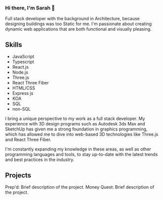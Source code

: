 ### Hi there, I'm Sarah 👋

<!--
**Sarahlash92/Sarahlash92** is a ✨ _special_ ✨ repository because its `README.md` (this file) appears on your GitHub profile.
--> 


Full stack developer with the background in Architecture, because designing buildings was too Static for me. I'm passionate about creating dynamic web applications that are both functional and visually pleasing.

## Skills 

* JavaScript
* Typescript
* React.js
* Node.js
* Three.js
* React Three Fiber
* HTML/CSS
* Express js 
* KOA 
* SQL 
* non-SQL 

I bring a unique perspective to my work as a full stack developer. My experience with 3D design programs such as Autodesk 3ds Max and SketchUp has given me a strong foundation in graphics programming, which has allowed me to dive into web-based 3D technologies like Three.js and React Three Fiber.

I'm constantly expanding my knowledge in these areas, as well as other programming languages and tools, to stay up-to-date with the latest trends and best practices in the industry.

## Projects
Prep'd: Brief description of the project.
Money Quest: Brief description of the project.

